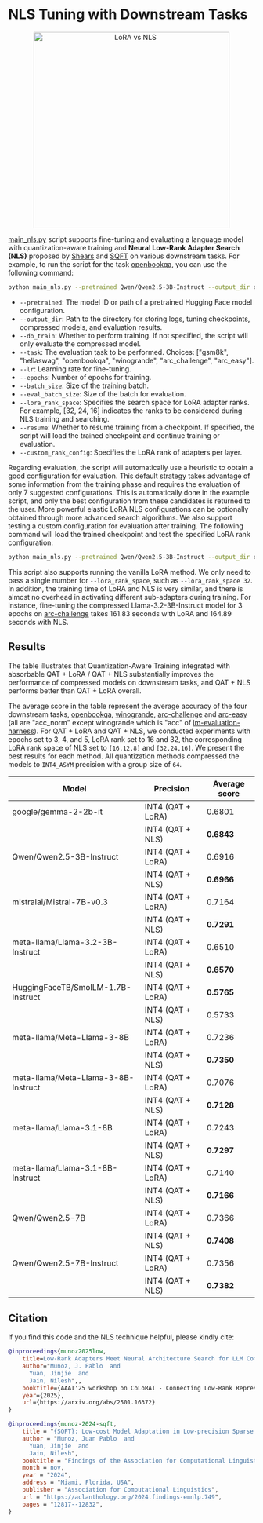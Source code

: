 # NLS Tuning with Downstream Tasks

<p align="center">
  <img src="/examples/llm_compression/torch/qat_with_lora/pics/lora_vs_nls.png" alt="LoRA vs NLS" width="400"/>
</p>

[main_nls.py](./main_nls.py) script supports fine-tuning and evaluating a language model with quantization-aware training and **Neural Low-Rank Adapter Search (NLS)** proposed by [Shears](https://arxiv.org/abs/2404.10934) and [SQFT](https://arxiv.org/abs/2410.03750) on various downstream tasks. For example, to run the script for the task [openbookqa](https://huggingface.co/datasets/allenai/openbookqa), you can use the following command:

```bash
python main_nls.py --pretrained Qwen/Qwen2.5-3B-Instruct --output_dir output --do_train --task openbookqa --lr 1e-4 --epochs 3 --batch_size 16 --eval_batch_size 64 --lora_rank_space 32 24 16
```

- `--pretrained`: The model ID or path of a pretrained Hugging Face model configuration.
- `--output_dir`: Path to the directory for storing logs, tuning checkpoints, compressed models, and evaluation results.
- `--do_train`: Whether to perform training. If not specified, the script will only evaluate the compressed model.
- `--task`: The evaluation task to be performed. Choices: ["gsm8k", "hellaswag", "openbookqa", "winogrande", "arc_challenge", "arc_easy"].
- `--lr`: Learning rate for fine-tuning.
- `--epochs`: Number of epochs for training.
- `--batch_size`: Size of the training batch.
- `--eval_batch_size`: Size of the batch for evaluation.
- `--lora_rank_space`: Specifies the search space for LoRA adapter ranks. For example, [32, 24, 16] indicates the ranks to be considered during NLS training and searching.
- `--resume`: Whether to resume training from a checkpoint. If specified, the script will load the trained checkpoint and continue training or evaluation.
- `--custom_rank_config`: Specifies the LoRA rank of adapters per layer.

Regarding evaluation, the script will automatically use a heuristic to obtain a good configuration for evaluation. This default strategy takes advantage of some information from the training phase and requires the evaluation of only 7 suggested configurations. This is automatically done in the example script, and only the best configuration from these candidates is returned to the user. More powerful elastic LoRA NLS configurations can be optionally obtained through more advanced search algorithms. We also support testing a custom configuration for evaluation after training. The following command will load the trained checkpoint and test the specified LoRA rank configuration:

```bash
python main_nls.py --pretrained Qwen/Qwen2.5-3B-Instruct --output_dir output --resume --task openbookqa --lora_rank_space 32 24 16 --custom_rank_config 32 24 16 24 24 32 24 32 32 16 24 16 24 32 24 16 24 24 32 32 24 32 32 16 32 32 24 32
```

This script also supports running the vanilla LoRA method. We only need to pass a single number for `--lora_rank_space`, such as `--lora_rank_space 32`. In addition, the training time of LoRA and NLS is very similar, and there is almost no overhead in activating different sub-adapters during training. For instance, fine-tuning the compressed Llama-3.2-3B-Instruct model for 3 epochs on [arc-challenge](https://huggingface.co/datasets/allenai/ai2_arc) takes 161.83 seconds with LoRA and 164.89 seconds with NLS.

## Results

The table illustrates that Quantization-Aware Training integrated with absorbable QAT + LoRA / QAT + NLS substantially improves the performance of compressed models on downstream tasks, and QAT + NLS performs better than QAT + LoRA overall.

The average score in the table represent the average accuracy of the four downstream tasks, [openbookqa](https://huggingface.co/datasets/allenai/openbookqa), [winogrande](https://huggingface.co/datasets/allenai/winogrande), [arc-challenge](https://huggingface.co/datasets/allenai/ai2_arc) and [arc-easy](https://huggingface.co/datasets/allenai/ai2_arc) (all are "acc_norm" except winogrande which is "acc" of [lm-evaluation-harness](https://github.com/EleutherAI/lm-evaluation-harness)). For QAT + LoRA and QAT + NLS, we conducted experiments with epochs set to 3, 4, and 5, LoRA rank set to 16 and 32, the corresponding LoRA rank space of NLS set to `[16,12,8]` and `[32,24,16]`. We present the best results for each method. All quantization methods compressed the models to `INT4_ASYM` precision with a group size of `64`.

| Model                                | Precision          | Average score |
|--------------------------------------|--------------------|---------------|
| google/gemma-2-2b-it                 | INT4 (QAT + LoRA)  | 0.6801        |
|                                      | INT4 (QAT + NLS)   | **0.6843**    |
| Qwen/Qwen2.5-3B-Instruct             | INT4 (QAT + LoRA)  | 0.6916        |
|                                      | INT4 (QAT + NLS)   | **0.6966**    |
| mistralai/Mistral-7B-v0.3            | INT4 (QAT + LoRA)  | 0.7164        |
|                                      | INT4 (QAT + NLS)   | **0.7291**    |
| meta-llama/Llama-3.2-3B-Instruct     | INT4 (QAT + LoRA)  | 0.6510        |
|                                      | INT4 (QAT + NLS)   | **0.6570**    |
| HuggingFaceTB/SmolLM-1.7B-Instruct   | INT4 (QAT + LoRA)  | **0.5765**    |
|                                      | INT4 (QAT + NLS)   | 0.5733        |
| meta-llama/Meta-Llama-3-8B           | INT4 (QAT + LoRA)  | 0.7236        |
|                                      | INT4 (QAT + NLS)   | **0.7350**    |
| meta-llama/Meta-Llama-3-8B-Instruct  | INT4 (QAT + LoRA)  | 0.7076        |
|                                      | INT4 (QAT + NLS)   | **0.7128**    |
| meta-llama/Llama-3.1-8B              | INT4 (QAT + LoRA)  | 0.7243        |
|                                      | INT4 (QAT + NLS)   | **0.7297**    |
| meta-llama/Llama-3.1-8B-Instruct     | INT4 (QAT + LoRA)  | 0.7140        |
|                                      | INT4 (QAT + NLS)   | **0.7166**    |
| Qwen/Qwen2.5-7B                      | INT4 (QAT + LoRA)  | 0.7366        |
|                                      | INT4 (QAT + NLS)   | **0.7408**    |
| Qwen/Qwen2.5-7B-Instruct             | INT4 (QAT + LoRA)  | 0.7356        |
|                                      | INT4 (QAT + NLS)   | **0.7382**    |

## Citation

If you find this code and the NLS technique helpful, please kindly cite:

```bibtex
@inproceedings{munoz2025low,
    title=Low-Rank Adapters Meet Neural Architecture Search for LLM Compression,
    author="Munoz, J. Pablo  and
      Yuan, Jinjie  and
      Jain, Nilesh",,
    booktitle={AAAI'25 workshop on CoLoRAI - Connecting Low-Rank Representations in AI},
    year={2025},
    url={https://arxiv.org/abs/2501.16372}
}
```

```bibtex
@inproceedings{munoz-2024-sqft,
    title = "{SQFT}: Low-cost Model Adaptation in Low-precision Sparse Foundation Models",
    author = "Munoz, Juan Pablo  and
      Yuan, Jinjie  and
      Jain, Nilesh",
    booktitle = "Findings of the Association for Computational Linguistics: EMNLP 2024",
    month = nov,
    year = "2024",
    address = "Miami, Florida, USA",
    publisher = "Association for Computational Linguistics",
    url = "https://aclanthology.org/2024.findings-emnlp.749",
    pages = "12817--12832",
}
```
